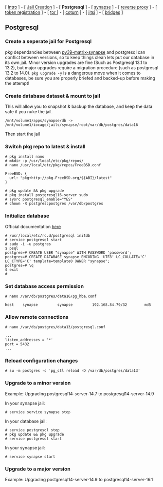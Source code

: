 
[ [Intro](README.md) ] - [ [Jail Creation](1_jail.md) ] - [ **Postgresql** ] - [ [synapse](3_synapse.md) ] - [ [reverse proxy](4_nginx.md) ] - [ [token registration](5_registration.md) ] - [ [tor ](6_tor.md)] - [ [coturn](7_coturn.md) ] - [ [jitsi](8_jitsi.md) ] - [ [bridges](9_bridges.md) ]

## Postgresql

### Create a seperate jail for Postgresql
pkg dependancies between [py39-matrix-synapse](https://www.freshports.org/net-im/py-matrix-synapse/) and postgresql can conflict between versions, so to keep things clean lets put our database in its own jail. Minor version upgrades are fine (Such as Postgresql 13.1 to 13.2), but major upgrades require a migration procedure (such as postgresql 13.2 to 14.0). `pkg upgrade -y` is a dangerous move when it comes to databases, be sure you are properly briefed and backed-up before making the attempt!

### Create database dataset & mount to jail

This will allow you to snapshot & backup the database, and keep the data safe if you nuke the jail.
```
/mnt/volume1/apps/synapse/db -> /mnt/volume1/iocage/jails/synapse/root/var/db/postgres/data16
```
Then start the jail

### Switch pkg repo to latest & install
```
# pkg install nano
# mkdir -p /usr/local/etc/pkg/repos/
# nano /usr/local/etc/pkg/repos/FreeBSD.conf
```
```
FreeBSD: {
  url: "pkg+http://pkg.FreeBSD.org/${ABI}/latest"
}
```
```
# pkg update && pkg upgrade
# pkg install postgresql16-server sudo
# sysrc postgresql_enable="YES"
# chown -R postgres:postgres /var/db/postgres
```

### Initialize database
Official documentation [here](https://matrix-org.github.io/synapse/latest/postgres.html)
```
# /usr/local/etc/rc.d/postgresql initdb
# service postgresql start
# sudo -i -u postgres
$ psql
postgres=# CREATE USER "synapse" WITH PASSWORD 'password';
postgres=# CREATE DATABASE synapse ENCODING 'UTF8' LC_COLLATE='C' LC_CTYPE='C' template=template0 OWNER "synapse";
postgres=# \q
$ exit
#
```

### Set database access permission
```
# nano /var/db/postgres/data16/pg_hba.conf
```
```
host    synapse         synapse         192.168.84.79/32        md5
```
### Allow remote connections
```
# nano /var/db/postgres/data13/postgresql.conf
```
```
...
listen_addresses = '*'
port = 5432
...
```
### Reload configuration changes
```
# su -m postgres -c 'pg_ctl reload -D /var/db/postgres/data13'
```

### Upgrade to a minor version
Example: Upgrading postgresql14-server-14.7 to postgresql14-server-14.9

In your synapse jail:
```
# service service synapse stop 
```

In your database jail:
```
# service postgresql stop
# pkg update && pkg upgrade
# service postgresql start
```

In your synapse jail:
```
# service synapse start
```

### Upgrade to a major version
Example: Upgrading postgresql14-server-14.9 to postgresql14-server-16.1
